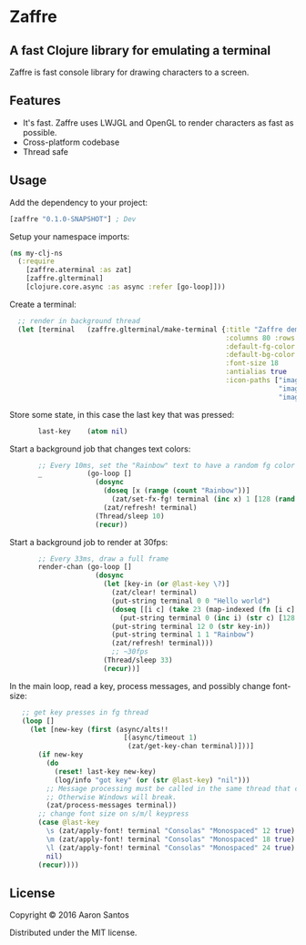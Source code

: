 # Zaffre

## A fast Clojure library for emulating a terminal

Zaffre is fast console library for drawing characters to a screen.

## Features
  * It's fast. Zaffre uses LWJGL and OpenGL to render characters as fast as possible.
  * Cross-platform codebase
  * Thread safe

## Usage

Add the dependency to your project:

```clojure
[zaffre "0.1.0-SNAPSHOT"] ; Dev
```

Setup your namespace imports:

```clojure
(ns my-clj-ns
  (:require
    [zaffre.aterminal :as zat]
    [zaffre.glterminal]
    [clojure.core.async :as async :refer [go-loop]]))
```

Create a terminal:

```clojure
  ;; render in background thread
  (let [terminal   (zaffre.glterminal/make-terminal {:title "Zaffre demo"
                                                     :columns 80 :rows 24
                                                     :default-fg-color [250 250 250]
                                                     :default-bg-color [5 5 8]
                                                     :font-size 18
                                                     :antialias true
                                                     :icon-paths ["images/icon-16x16.png"
                                                                  "images/icon-32x32.png"
                                                                  "images/icon-128x128.png"]})
```

Store some state, in this case the last key that was pressed:

```clojure
       last-key    (atom nil)
```

Start a background job that changes text colors:

```clojure
       ;; Every 10ms, set the "Rainbow" text to have a random fg color
       _           (go-loop []
                     (dosync
                       (doseq [x (range (count "Rainbow"))]
                         (zat/set-fx-fg! terminal (inc x) 1 [128 (rand 255) (rand 255)])))
                       (zat/refresh! terminal)
                     (Thread/sleep 10)
                     (recur))
```

Start a background job to render at 30fps:

```clojure
       ;; Every 33ms, draw a full frame
       render-chan (go-loop []
                     (dosync
                       (let [key-in (or @last-key \?)]
                         (zat/clear! terminal)
                         (put-string terminal 0 0 "Hello world")
                         (doseq [[i c] (take 23 (map-indexed (fn [i c] [i (char c)]) (range (int \a) (int \z))))]
                           (put-string terminal 0 (inc i) (str c) [128 (* 10 i) 0] [0 0 50]))
                         (put-string terminal 12 0 (str key-in))
                         (put-string terminal 1 1 "Rainbow")
                         (zat/refresh! terminal)))
                         ;; ~30fps
                       (Thread/sleep 33)
                       (recur))]
```

In the main loop, read a key, process messages, and possibly change font-size:

```clojure
   ;; get key presses in fg thread
   (loop []
     (let [new-key (first (async/alts!!
                            [(async/timeout 1)
                             (zat/get-key-chan terminal)]))]
       (if new-key
         (do
           (reset! last-key new-key)
           (log/info "got key" (or (str @last-key) "nil")))
         ;; Message processing must be called in the same thread that creates the terminal.
         ;; Otherwise Windows will break.
         (zat/process-messages terminal))
       ;; change font size on s/m/l keypress
       (case @last-key
         \s (zat/apply-font! terminal "Consolas" "Monospaced" 12 true)
         \m (zat/apply-font! terminal "Consolas" "Monospaced" 18 true)
         \l (zat/apply-font! terminal "Consolas" "Monospaced" 24 true)
         nil)
       (recur))))
```

## License

Copyright © 2016 Aaron Santos

Distributed under the MIT license.
